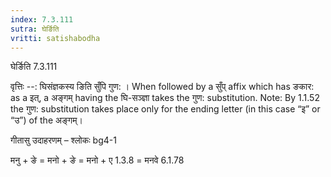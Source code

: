 ```yaml
---
index: 7.3.111
sutra: घेर्ङिति
vritti: satishabodha
---
```



 घेर्ङिति 7.3.111 


वृत्तिः --: घिसंज्ञकस्य ङिति सुँपि गुण: । When followed by a सुँप् affix which has ङकार: as a इत्, a अङ्गम् having the घि-सञ्ज्ञा takes the गुण: substitution. Note: By 1.1.52 the गुण: substitution takes place only for the ending letter (in this case “इ” or “उ”) of the अङ्गम्। 


गीतासु उदाहरणम् – श्लोकः bg4-1 


मनु + ङे = मनो + ङे = मनो + ए 1.3.8 = मनवे 6.1.78 


